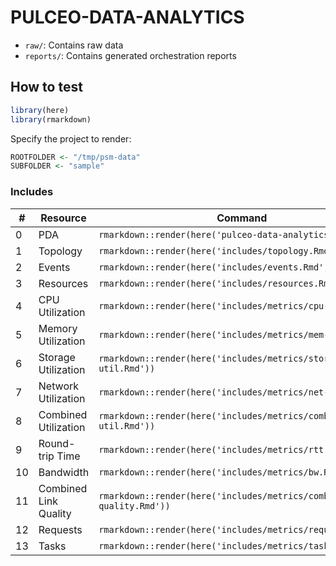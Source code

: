 # PULCEO-DATA-ANALYTICS

-   `raw/`: Contains raw data
-   `reports/`: Contains generated orchestration reports

## How to test

``` r
library(here)
library(rmarkdown)
```

Specify the project to render:

```r
ROOTFOLDER <- "/tmp/psm-data" 
SUBFOLDER <- "sample"
```

### Includes

| \# | Resource | Command |
|---|--------------|--------------------------------------------------------|
| 0 | PDA | `rmarkdown::render(here('pulceo-data-analytics.Rmd'))` |
| 1 | Topology | `rmarkdown::render(here('includes/topology.Rmd'))` |
| 2 | Events | `rmarkdown::render(here('includes/events.Rmd'))` |
| 3 | Resources | `rmarkdown::render(here('includes/resources.Rmd'))` |
| 4 | CPU Utilization  | `rmarkdown::render(here('includes/metrics/cpu-util.Rmd'))` |
| 5 | Memory Utilization  | `rmarkdown::render(here('includes/metrics/mem-util.Rmd'))`  |
| 6 | Storage Utilization  | `rmarkdown::render(here('includes/metrics/storage-util.Rmd'))` |
| 7 | Network Utilization  | `rmarkdown::render(here('includes/metrics/net-util.Rmd'))`  |
| 8 | Combined Utilization | `rmarkdown::render(here('includes/metrics/combined-util.Rmd'))` |
| 9 | Round-trip Time | `rmarkdown::render(here('includes/metrics/rtt.Rmd'))` |
| 10 | Bandwidth | `rmarkdown::render(here('includes/metrics/bw.Rmd'))` |
| 11 | Combined Link Quality | `rmarkdown::render(here('includes/metrics/combined-link-quality.Rmd'))` |
| 12 | Requests | `rmarkdown::render(here('includes/metrics/requests.Rmd'))` |
| 13 | Tasks | `rmarkdown::render(here('includes/metrics/tasks.Rmd'))` |
